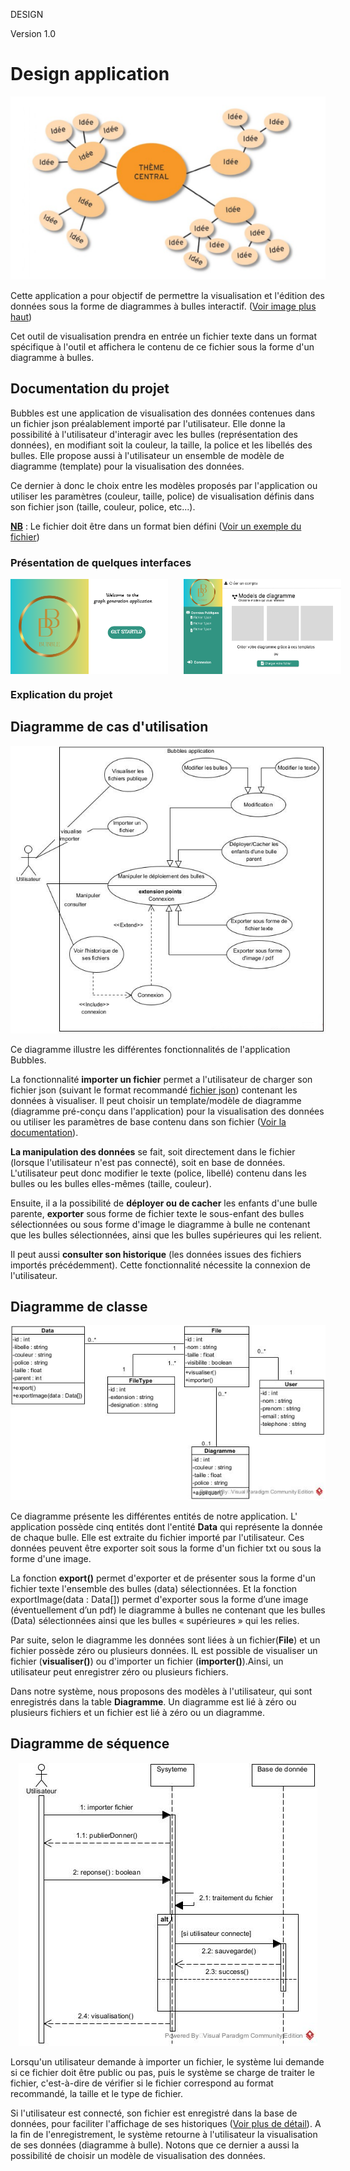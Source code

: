 DESIGN 

Version 1.0
# Design application
<p id="image" align="center">
  <img src="./docs/projet_pdl.png" alt="Présentation du projet">
</p>

 Cette application a pour objectif de permettre la visualisation et l'édition des données sous la forme de diagrammes à bulles interactif. (<a href="#image">Voir image plus haut</a>) 

 Cet outil de visualisation prendra en entrée un fichier texte dans un format spécifique à l'outil et affichera le contenu de ce fichier sous la forme d'un diagramme à bulles.

## Documentation du projet
Bubbles est une application de visualisation des données contenues dans un fichier json préalablement importé par l'utilisateur. Elle donne la possibilité à l'utilisateur d'interagir avec les bulles (représentation des données), en modifiant soit la couleur, la taille, la police et les libellés des bulles. Elle propose aussi à l'utilisateur un ensemble de modèle de diagramme (template) pour la visualisation des données. <p id="param">Ce dernier à donc le choix entre les modèles proposés par l'application ou utiliser les paramètres (couleur, taille, police) de visualisation définis dans son fichier json (taille, couleur, police, etc...).</p>

<strong style="text-decoration : underline">NB</strong> : Le fichier doit être dans un format bien défini ([Voir un exemple du fichier](./docs/test_simple.json))

### Présentation de quelques interfaces
<p id="image" align="center" style="display:flex">
  <img src="./docs/acueil.png" alt="Première page" width="50%" style="margin-right :5%">
  <img src="./docs/affichage.png" alt="Page d'accueil" width="50%">
</p>

### Explication du projet

## Diagramme de cas d'utilisation
<p id="usecase">
<p id="image" align="center">
  <img src="./docs/Use_Case_Diagram1.jpg" alt="Diagramme de cas d'utilisation">
</p>

Ce diagramme illustre les différentes fonctionnalités de l'application Bubbles. 

<!-- En effet, l'utilisateur a la possibilité d'importer un fichier json (suivant le format recommandé [fichier json](./docs/test_simple.json)) contenant les données à visualiser. Il peut choisir un template/modèle de diagramme (diagramme pré-conçu dans l'application) pour la visualisation des données. -->

La fonctionnalité <strong>importer un fichier</strong> permet a l'utilisateur de charger son fichier json (suivant le format recommandé [fichier json](./docs/test_simple.json)) contenant les données à visualiser. Il peut choisir un template/modèle de diagramme (diagramme pré-conçu dans l'application) pour la visualisation des données ou utiliser les paramètres de base contenu dans son fichier (<a href="#param">Voir la documentation</a>).

<strong>La manipulation des données</strong> se fait, soit directement dans le fichier (lorsque l'utilisateur n'est pas connecté), soit en base de données. L'utilisateur peut donc modifier le texte (police, libellé) contenu dans les bulles ou les bulles elles-mêmes (taille, couleur). 

Ensuite, il a la possibilité de <strong>déployer ou de cacher</strong> les enfants d'une bulle parente, <strong>exporter</strong> sous forme de fichier texte le sous-enfant des bulles sélectionnées ou sous forme d'image le diagramme à bulle ne contenant que les bulles sélectionnées, ainsi que les bulles supérieures qui les relient. 

Il peut aussi <strong>consulter son historique</strong> (les données issues des fichiers importés précédemment). Cette fonctionnalité nécessite la connexion de l'utilisateur. </p>

## Diagramme de classe
<p id="image" align="center">
  <img src="./docs/Class_Diagram.jpg" alt="Diagramme de classe">
</p>

Ce diagramme présente les différentes entités de notre application. L' application possède cinq entités dont l'entité  <strong>Data</strong> qui représente la donnée de chaque bulle. Elle est extraite du fichier importé par l'utilisateur. Ces données peuvent être exporter soit sous la forme d'un fichier txt ou sous la forme d'une image. 

La fonction <strong>export()</strong> permet d'exporter et de présenter sous la forme d'un fichier texte l'ensemble des bulles (data) sélectionnées. Et la fonction </strong>exportImage(data : Data[])</strong> permet d'exporter sous la forme d’une image (éventuellement d’un pdf) le diagramme à bulles ne contenant que les bulles (Data) sélectionnées ainsi que les bulles « supérieures » qui les relies.

Par suite, selon le diagramme les données sont liées à un fichier(<strong>File</strong>) et un fichier possède zéro ou plusieurs données. IL est possible de visualiser un fichier (<strong>visualiser()</strong>) ou d'importer un fichier (<strong>importer()</strong>).Ainsi, un utilisateur peut enregistrer zéro ou plusieurs fichiers. 

Dans notre système, nous proposons des modèles à l'utilisateur, qui sont enregistrés dans la table <strong>Diagramme</strong>. Un diagramme est lié à zéro ou plusieurs fichiers et un fichier est lié à zéro ou un diagramme.

## Diagramme de séquence
<p id="image" align="center">
  <img src="./docs/Sequence_Diagram.jpg" alt="Diagramme de séquence">
</p>

Lorsqu'un utilisateur demande à importer un fichier, le système lui demande si ce fichier doit être public ou pas, puis le système se charge de traiter le fichier, c'est-à-dire de vérifier si le fichier correspond au format recommandé, la taille et le type de fichier. 

Si l'utilisateur est connecté, son fichier est enregistré dans la base de données, pour faciliter l'affichage de ses historiques (<a href="#usecase">Voir plus de détail</a>). A la fin de l'enregistrement, le système retourne à l'utilisateur la visualisation de ses données (diagramme à bulle). Notons que ce dernier a aussi la possibilité de choisir un modèle de visualisation des données.